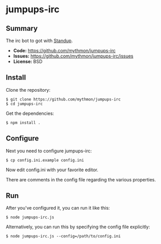 jumpups-irc
===========

Summary
-------

The irc bot to got with [Standup](https://github.com/rlr/standup).

* **Code:** https://github.com/mythmon/jumpups-irc
* **Issues:** https://github.com/mythmon/jumpups-irc/issues
* **License:** BSD


Install
-------

Clone the repository:

    $ git clone https://github.com/mythmon/jumpups-irc
    $ cd jumpups-irc

Get the dependencies:

    $ npm install .


Configure
---------

Next you need to configure jumpups-irc:

    $ cp config.ini.example config.ini

Now edit config.ini with your favorite editor.

There are comments in the config file regarding the various
properties.


Run
---

After you've configured it, you can run it like this:

    $ node jumpups-irc.js

Alternatively, you can run this by specifying the config file explicitly:

    $ node jumpups-irc.js --config=/path/to/config.ini
